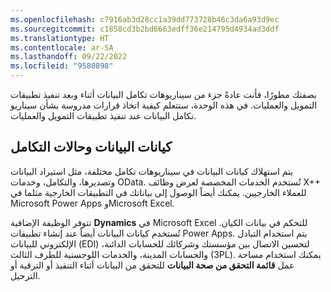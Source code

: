 ```yaml
---
ms.openlocfilehash: c7916ab3d28cc1a39dd773728b46c3da6a93d9ec
ms.sourcegitcommit: c1858cd3b2bd6663edff36e214795d4934ad3ddf
ms.translationtype: HT
ms.contentlocale: ar-SA
ms.lasthandoff: 09/22/2022
ms.locfileid: "9580898"
---
```

بصفتك مطورًا، فأنت عادةً جزء من سيناريوهات تكامل البيانات أثناء وبعد تنفيذ تطبيقات التمويل والعمليات. في هذه الوحدة، ستتعلم كيفية اتخاذ قرارات مدروسة بشأن سيناريو تكامل البيانات عند تنفيذ تطبيقات التمويل والعمليات.

## <a name="data-entities-and-integrations"></a>كيانات البيانات وحالات التكامل ##
يتم استهلاك كيانات البيانات في سيناريوهات تكامل مختلفة، مثل استيراد البيانات وتصديرها، والتكامل، وخدمات OData. تُستخدم الخدمات المخصصة لعرض وظائف X++ للعملاء الخارجيين. يمكنك أيضاً الوصول إلى بياناتك في التطبيقات الخارجية مثلما في Microsoft Power Apps وMicrosoft Excel. 

تتوفر الوظيفة الإضافية **Dynamics** في Microsoft Excel للتحكم في بيانات الكيان. تُستخدم كيانات البيانات أيضاً عند إنشاء تطبيقات Power Apps. يتم استخدام التبادل الإلكتروني للبيانات (EDI) لتحسين الاتصال بين مؤسستك وشركائك للحسابات الدائنة، والحسابات المدينة، والخدمات اللوجستية للطرف الثالث (3PL). يمكنك استخدام مساحة عمل **قائمة التحقق من صحة البيانات‬** للتحقق من البيانات أثناء التنفيذ أو الترقية أو الترحيل.
 